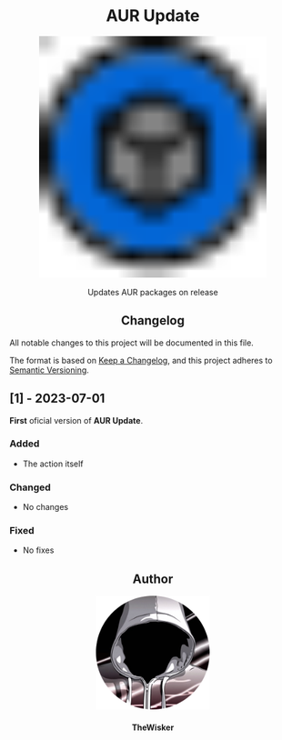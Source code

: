 <h1 align="center">AUR Update</h1>
<div align="center">
    <a href="https://github.com/TheWisker/aur-update">
        <img width="400" src="./assets/logo.svg">
    </a>
</div>
<p align="center">Updates AUR packages on release</p>

<h2 align="center">Changelog</h2>

All notable changes to this project will be documented in this file.

The format is based on [Keep a Changelog](https://keepachangelog.com/en/1.0.0/),
and this project adheres to [Semantic Versioning](https://semver.org/spec/v2.0.0.html).

## [1] - 2023-07-01
 
**First** oficial version of **AUR Update**.
 
### Added
- The action itself

### Changed
- No changes
 
### Fixed
- No fixes

<h2 align="center">Author</h2>
<div align="center">
    <a href="https://github.com/TheWisker">
        <img width="200" height="200" src="./assets/profile.png"></img>
    </a>
</div>
<h4 align="center">TheWisker</h4>